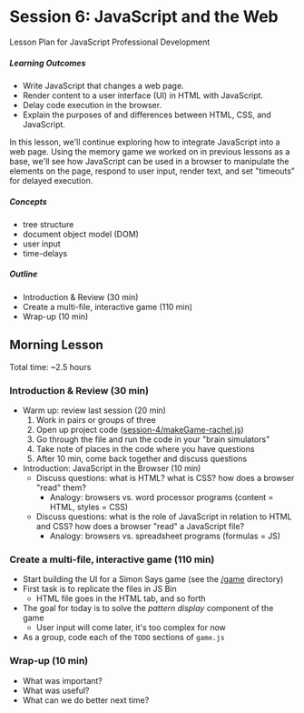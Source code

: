 # Session 6: JavaScript and the Web

Lesson Plan for JavaScript Professional Development

##### Learning Outcomes

- Write JavaScript that changes a web page.
- Render content to a user interface (UI) in HTML with JavaScript.
- Delay code execution in the browser.
- Explain the purposes of and differences between HTML, CSS, and JavaScript.

In this lesson, we'll continue exploring how to integrate JavaScript into a web page. Using the memory game we worked on in previous lessons as a base, we'll see how JavaScript can be used in a browser to manipulate the elements on the page, respond to user input, render text, and set "timeouts" for delayed execution.

##### Concepts

- tree structure
- document object model (DOM)
- user input
- time-delays

##### Outline

- Introduction & Review (30 min)
- Create a multi-file, interactive game (110 min)
- Wrap-up (10 min)

## Morning Lesson

Total time: ~2.5 hours

### Introduction & Review (30 min)
- Warm up: review last session (20 min)
  1. Work in pairs or groups of three
  1. Open up project code ([session-4/makeGame-rachel.js](../session-4/makeGame-rachel.js))
  1. Go through the file and run the code in your "brain simulators"
  1. Take note of places in the code where you have questions
  1. After 10 min, come back together and discuss questions
- Introduction: JavaScript in the Browser (10 min)
  - Discuss questions: what is HTML? what is CSS? how does a browser "read" them?
    - Analogy: browsers vs. word processor programs (content = HTML, styles = CSS)
  - Discuss questions: what is the role of JavaScript in relation to HTML and CSS? how does a browser "read" a JavaScript file?
    - Analogy: browsers vs. spreadsheet programs (formulas = JS)

### Create a multi-file, interactive game (110 min)
- Start building the UI for a Simon Says game (see the [/game](./game/) directory)
- First task is to replicate the files in JS Bin
  - HTML file goes in the HTML tab, and so forth
- The goal for today is to solve the _pattern display_ component of the game
  - User input will come later, it's too complex for now
- As a group, code each of the `TODO` sections of `game.js`

### Wrap-up (10 min)
- What was important?
- What was useful?
- What can we do better next time?
